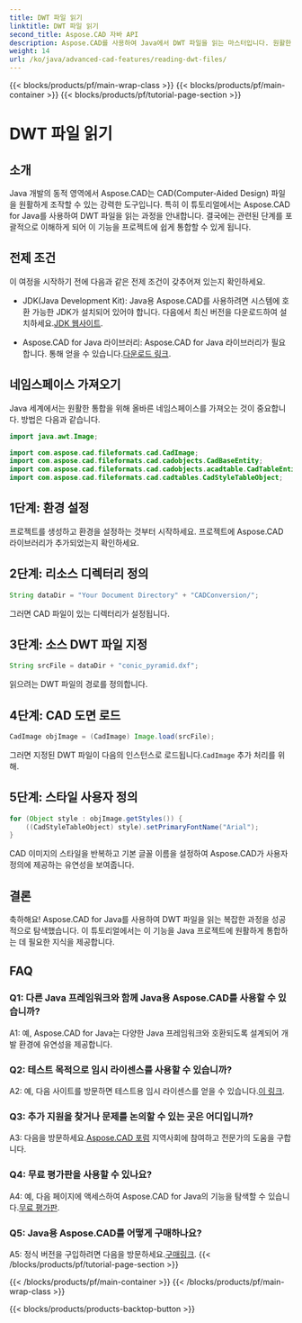 ```yaml
---
title: DWT 파일 읽기
linktitle: DWT 파일 읽기
second_title: Aspose.CAD 자바 API
description: Aspose.CAD를 사용하여 Java에서 DWT 파일을 읽는 마스터입니다. 원활한 통합을 위한 단계별 가이드를 따르세요.
weight: 14
url: /ko/java/advanced-cad-features/reading-dwt-files/
---
```


{{< blocks/products/pf/main-wrap-class >}}
{{< blocks/products/pf/main-container >}}
{{< blocks/products/pf/tutorial-page-section >}}

# DWT 파일 읽기

## 소개

Java 개발의 동적 영역에서 Aspose.CAD는 CAD(Computer-Aided Design) 파일을 원활하게 조작할 수 있는 강력한 도구입니다. 특히 이 튜토리얼에서는 Aspose.CAD for Java를 사용하여 DWT 파일을 읽는 과정을 안내합니다. 결국에는 관련된 단계를 포괄적으로 이해하게 되어 이 기능을 프로젝트에 쉽게 통합할 수 있게 됩니다.

## 전제 조건

이 여정을 시작하기 전에 다음과 같은 전제 조건이 갖추어져 있는지 확인하세요.

- JDK(Java Development Kit): Java용 Aspose.CAD를 사용하려면 시스템에 호환 가능한 JDK가 설치되어 있어야 합니다. 다음에서 최신 버전을 다운로드하여 설치하세요.[JDK 웹사이트](https://www.oracle.com/java/technologies/javase-downloads.html).

-  Aspose.CAD for Java 라이브러리: Aspose.CAD for Java 라이브러리가 필요합니다. 통해 얻을 수 있습니다.[다운로드 링크](https://releases.aspose.com/cad/java/).

## 네임스페이스 가져오기

Java 세계에서는 원활한 통합을 위해 올바른 네임스페이스를 가져오는 것이 중요합니다. 방법은 다음과 같습니다.

```java
import java.awt.Image;

import com.aspose.cad.fileformats.cad.CadImage;
import com.aspose.cad.fileformats.cad.cadobjects.CadBaseEntity;
import com.aspose.cad.fileformats.cad.cadobjects.acadtable.CadTableEntity;
import com.aspose.cad.fileformats.cad.cadtables.CadStyleTableObject;
```

## 1단계: 환경 설정

프로젝트를 생성하고 환경을 설정하는 것부터 시작하세요. 프로젝트에 Aspose.CAD 라이브러리가 추가되었는지 확인하세요.

## 2단계: 리소스 디렉터리 정의

```java
String dataDir = "Your Document Directory" + "CADConversion/";
```

그러면 CAD 파일이 있는 디렉터리가 설정됩니다.

## 3단계: 소스 DWT 파일 지정

```java
String srcFile = dataDir + "conic_pyramid.dxf";
```

읽으려는 DWT 파일의 경로를 정의합니다.

## 4단계: CAD 도면 로드

```java
CadImage objImage = (CadImage) Image.load(srcFile);
```

 그러면 지정된 DWT 파일이 다음의 인스턴스로 로드됩니다.`CadImage` 추가 처리를 위해.

## 5단계: 스타일 사용자 정의

```java
for (Object style : objImage.getStyles()) {
    ((CadStyleTableObject) style).setPrimaryFontName("Arial");
}
```

CAD 이미지의 스타일을 반복하고 기본 글꼴 이름을 설정하여 Aspose.CAD가 사용자 정의에 제공하는 유연성을 보여줍니다.

## 결론

축하해요! Aspose.CAD for Java를 사용하여 DWT 파일을 읽는 복잡한 과정을 성공적으로 탐색했습니다. 이 튜토리얼에서는 이 기능을 Java 프로젝트에 원활하게 통합하는 데 필요한 지식을 제공합니다.

## FAQ

### Q1: 다른 Java 프레임워크와 함께 Java용 Aspose.CAD를 사용할 수 있습니까?

A1: 예, Aspose.CAD for Java는 다양한 Java 프레임워크와 호환되도록 설계되어 개발 환경에 유연성을 제공합니다.

### Q2: 테스트 목적으로 임시 라이센스를 사용할 수 있습니까?

 A2: 예, 다음 사이트를 방문하면 테스트용 임시 라이센스를 얻을 수 있습니다.[이 링크](https://purchase.aspose.com/temporary-license/).

### Q3: 추가 지원을 찾거나 문제를 논의할 수 있는 곳은 어디입니까?

 A3: 다음을 방문하세요.[Aspose.CAD 포럼](https://forum.aspose.com/c/cad/19) 지역사회에 참여하고 전문가의 도움을 구합니다.

### Q4: 무료 평가판을 사용할 수 있나요?

 A4: 예, 다음 페이지에 액세스하여 Aspose.CAD for Java의 기능을 탐색할 수 있습니다.[무료 평가판](https://releases.aspose.com/).

### Q5: Java용 Aspose.CAD를 어떻게 구매하나요?

 A5: 정식 버전을 구입하려면 다음을 방문하세요.[구매링크](https://purchase.aspose.com/buy).
{{< /blocks/products/pf/tutorial-page-section >}}

{{< /blocks/products/pf/main-container >}}
{{< /blocks/products/pf/main-wrap-class >}}

{{< blocks/products/products-backtop-button >}}
